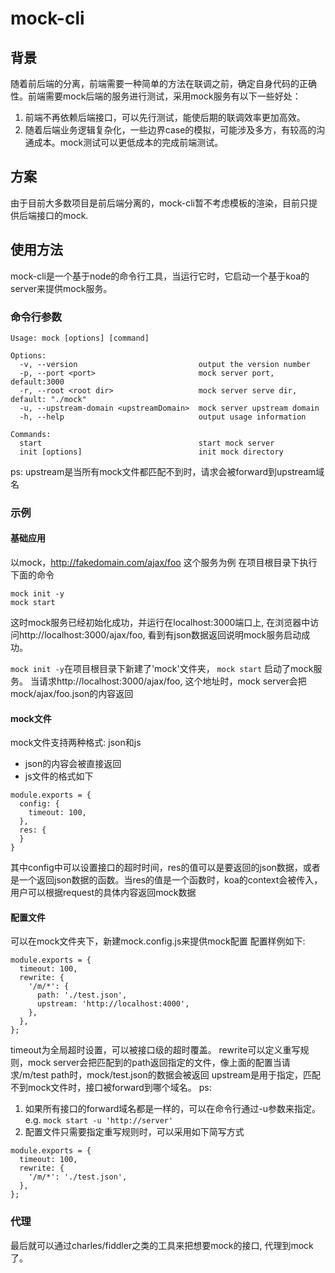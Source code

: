 mock-cli
========

## 背景
随着前后端的分离，前端需要一种简单的方法在联调之前，确定自身代码的正确性。前端需要mock后端的服务进行测试，采用mock服务有以下一些好处：
1. 前端不再依赖后端接口，可以先行测试，能使后期的联调效率更加高效。
2. 随着后端业务逻辑复杂化，一些边界case的模拟，可能涉及多方，有较高的沟通成本。mock测试可以更低成本的完成前端测试。

## 方案
由于目前大多数项目是前后端分离的，mock-cli暂不考虑模板的渲染，目前只提供后端接口的mock.

## 使用方法
mock-cli是一个基于node的命令行工具，当运行它时，它启动一个基于koa的server来提供mock服务。
### 命令行参数
```
Usage: mock [options] [command]

Options:
  -v, --version                           output the version number
  -p, --port <port>                       mock server port, default:3000
  -r, --root <root dir>                   mock server serve dir, default: "./mock"
  -u, --upstream-domain <upstreamDomain>  mock server upstream domain
  -h, --help                              output usage information

Commands:
  start                                   start mock server
  init [options]                          init mock directory
```
ps: upstream是当所有mock文件都匹配不到时，请求会被forward到upstream域名

### 示例
#### 基础应用

以mock，http://fakedomain.com/ajax/foo 这个服务为例
在项目根目录下执行下面的命令
```
mock init -y
mock start
```

这时mock服务已经初始化成功，并运行在localhost:3000端口上, 在浏览器中访问http://localhost:3000/ajax/foo, 看到有json数据返回说明mock服务启动成功。

`mock init -y`在项目根目录下新建了'mock'文件夹，
`mock start` 启动了mock服务。 
当请求http://localhost:3000/ajax/foo, 这个地址时，mock server会把mock/ajax/foo.json的内容返回

#### mock文件

mock文件支持两种格式: json和js
  * json的内容会被直接返回
  * js文件的格式如下
  ```
  module.exports = {
    config: {
      timeout: 100,
    },
    res: {
    }
  }
  ```
  其中config中可以设置接口的超时时间，res的值可以是要返回的json数据，或者是一个返回json数据的函数。当res的值是一个函数时，koa的context会被传入，用户可以根据request的具体内容返回mock数据

#### 配置文件

可以在mock文件夹下，新建mock.config.js来提供mock配置
配置样例如下:
```
module.exports = {
  timeout: 100,
  rewrite: {
    '/m/*': {
      path: './test.json',
      upstream: 'http://localhost:4000',
    },
  },
};
```
timeout为全局超时设置，可以被接口级的超时覆盖。
rewrite可以定义重写规则，mock server会把匹配到的path返回指定的文件，像上面的配置当请求/m/test path时，mock/test.json的数据会被返回
upstream是用于指定，匹配不到mock文件时，接口被forward到哪个域名。
ps:
1. 如果所有接口的forward域名都是一样的，可以在命令行通过-u参数来指定。e.g. `mock start -u 'http://server'`
2. 配置文件只需要指定重写规则时，可以采用如下简写方式
```
module.exports = {
  timeout: 100,
  rewrite: {
    '/m/*': './test.json',
  },
};
```

### 代理
最后就可以通过charles/fiddler之类的工具来把想要mock的接口, 代理到mock了。

